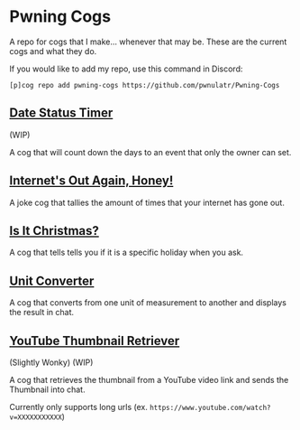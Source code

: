 # Pwning Cogs
A repo for cogs that I make... whenever that may be. These are the current cogs and what they do.

If you would like to add my repo, use this command in Discord:

`[p]cog repo add pwning-cogs https://github.com/pwnulatr/Pwning-Cogs`
## [Date Status Timer](https://github/pwnulatr/Pwning-Cogs/tree/master/datestatustimer)
(WIP)

A cog that will count down the days to an event that only the owner can set.

## [Internet's Out Again, Honey!](https://github/pwnulatr/Pwning-Cogs/tree/master/internetsoutagainhoney)
A joke cog that tallies the amount of times that your internet has gone out.

## [Is It Christmas?](https://github.com/pwnulatr/Pwning-Cogs/tree/master/isitchristmas)
A cog that tells tells you if it is a specific holiday when you ask.

## [Unit Converter](https://github.com/pwnulatr/Pwning-Cogs/tree/master/unitconverter)
A cog that converts from one unit of measurement to another and displays the result in chat.

## [YouTube Thumbnail Retriever](https://github.com/pwnulatr/Pwning-Cogs/tree/master/youtubethumbail)
(Slightly Wonky) (WIP)

A cog that retrieves the thumbnail from a YouTube video link and sends the Thumbnail into chat.

Currently only supports long urls (ex. `https://www.youtube.com/watch?v=XXXXXXXXXXX`)
